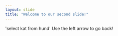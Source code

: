 ```yaml
---
layout: slide
title: "Welcome to our second slide!"
---
```

'select kat from hund'
Use the left arrow to go back!
